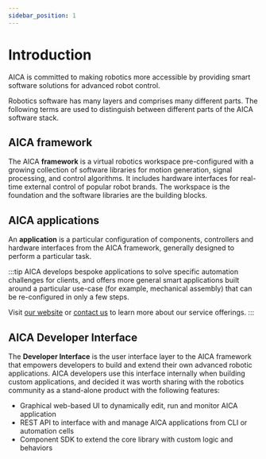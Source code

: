 ```yaml
---
sidebar_position: 1
---
```


# Introduction

AICA is committed to making robotics more accessible by providing smart software solutions for advanced robot control.

Robotics software has many layers and comprises many different parts. The following terms are used to distinguish
between different parts of the AICA software stack.

## AICA framework

The AICA **framework** is a virtual robotics workspace pre-configured with a growing collection of software libraries
for
motion generation, signal processing, and control algorithms. It includes hardware interfaces for real-time external
control of popular robot brands. The workspace is the foundation and the software libraries are the building blocks.

## AICA applications

An **application** is a particular configuration of components, controllers and hardware interfaces from the AICA
framework, generally designed to perform a particular task.

:::tip
AICA develops bespoke applications to solve specific automation challenges for clients, and offers more general smart
applications built around a particular use-case (for example, mechanical assembly) that can be re-configured in only a
few steps.

Visit [our website](https://aica.tech) or [contact us](mailto:contact@aica.tech) to learn more about our service
offerings.
:::

## AICA Developer Interface

The **Developer Interface** is the user interface layer to the AICA framework that empowers developers to build and
extend their own advanced robotic applications. AICA developers use this interface internally when building custom
applications, and decided it was worth sharing with the robotics community as a stand-alone product with the following
features:

- Graphical web-based UI to dynamically edit, run and monitor AICA application
- REST API to interface with and manage AICA applications from CLI or automation cells
- Component SDK to extend the core library with custom logic and behaviors
